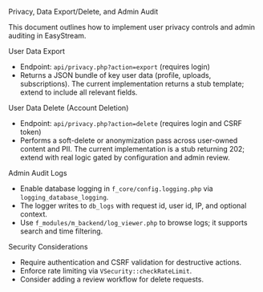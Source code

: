 Privacy, Data Export/Delete, and Admin Audit

This document outlines how to implement user privacy controls and admin auditing in EasyStream.

User Data Export
- Endpoint: `api/privacy.php?action=export` (requires login)
- Returns a JSON bundle of key user data (profile, uploads, subscriptions). The current implementation returns a stub template; extend to include all relevant fields.

User Data Delete (Account Deletion)
- Endpoint: `api/privacy.php?action=delete` (requires login and CSRF token)
- Performs a soft-delete or anonymization pass across user-owned content and PII. The current implementation is a stub returning 202; extend with real logic gated by configuration and admin review.

Admin Audit Logs
- Enable database logging in `f_core/config.logging.php` via `logging_database_logging`.
- The logger writes to `db_logs` with request id, user id, IP, and optional context.
- Use `f_modules/m_backend/log_viewer.php` to browse logs; it supports search and time filtering.

Security Considerations
- Require authentication and CSRF validation for destructive actions.
- Enforce rate limiting via `VSecurity::checkRateLimit`.
- Consider adding a review workflow for delete requests.

